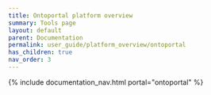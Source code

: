 ```yaml
---
title: Ontoportal platform overview
summary: Tools page
layout: default
parent: Documentation
permalink: user_guide/platform_overview/ontoportal
has_children: true
nav_order: 3
---
```


{% include documentation_nav.html portal="ontoportal" %}

